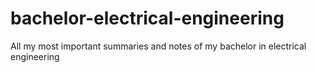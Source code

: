 # bachelor-electrical-engineering
All my most important summaries and notes of my bachelor in electrical engineering
